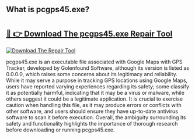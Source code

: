 ## What is pcgps45.exe? 

# <h2><a href="https://exedetect.com/download.php?pcgps45.exe">🔗 👉 Download The pcgps45.exe Repair Tool</a></h2>

[![Download The Repair Tool](https://exedetect.com/download-button.jpg)](https://exedetect.com/download.php?pcgps45.exe)

pcgps45.exe is an executable file associated with Google Maps with GPS Tracker, developed by Golenfound Software, although its version is listed as 0.0.0.0, which raises some concerns about its legitimacy and reliability. While it may serve a purpose in tracking GPS locations using Google Maps, users have reported varying experiences regarding its safety; some classify it as potentially harmful, indicating that it may be a virus or malware, while others suggest it could be a legitimate application. It is crucial to exercise caution when handling this file, as it may produce errors or conflicts with other software, and users should ensure they have up-to-date antivirus software to scan it before execution. Overall, the ambiguity surrounding its safety and functionality highlights the importance of thorough research before downloading or running pcgps45.exe.